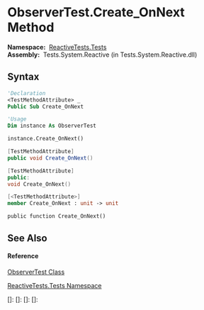 # ObserverTest.Create\_OnNext Method

**Namespace:**  [ReactiveTests.Tests](ReactiveTests.Tests\ReactiveTests.Tests.md)  
**Assembly:**  Tests.System.Reactive (in Tests.System.Reactive.dll)

## Syntax

```vb
'Declaration
<TestMethodAttribute> _
Public Sub Create_OnNext
```

```vb
'Usage
Dim instance As ObserverTest

instance.Create_OnNext()
```

```csharp
[TestMethodAttribute]
public void Create_OnNext()
```

```c++
[TestMethodAttribute]
public:
void Create_OnNext()
```

```fsharp
[<TestMethodAttribute>]
member Create_OnNext : unit -> unit 
```

```jscript
public function Create_OnNext()
```

## See Also

#### Reference

[ObserverTest Class](ObserverTest\ObserverTest.md)

[ReactiveTests.Tests Namespace](ReactiveTests.Tests\ReactiveTests.Tests.md)

[]: 
[]: 
[]: 
[]: 